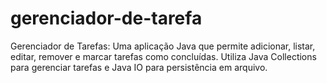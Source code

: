 # gerenciador-de-tarefa
Gerenciador de Tarefas: Uma aplicação Java que permite adicionar, listar, editar, remover e marcar tarefas como concluídas. Utiliza Java Collections para gerenciar tarefas e Java IO para persistência em arquivo.
